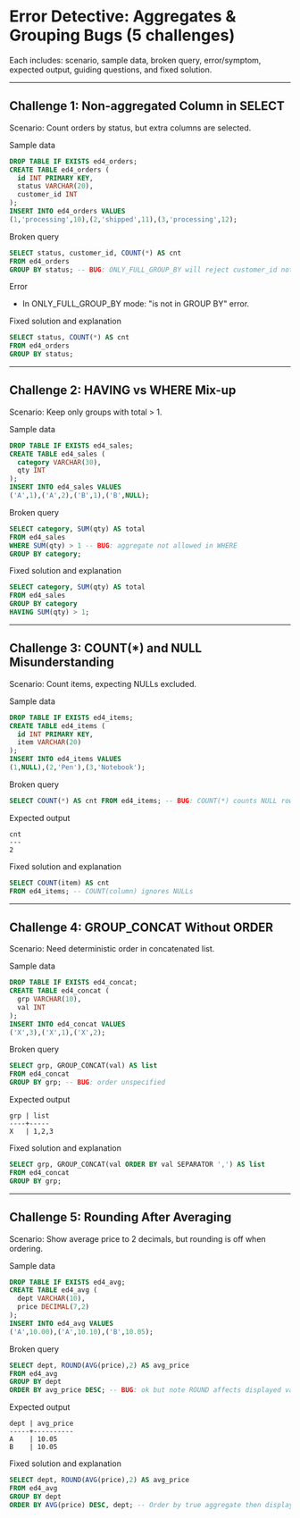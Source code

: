 # Error Detective: Aggregates & Grouping Bugs (5 challenges)

Each includes: scenario, sample data, broken query, error/symptom, expected output, guiding questions, and fixed solution.

---

## Challenge 1: Non-aggregated Column in SELECT
Scenario: Count orders by status, but extra columns are selected.

Sample data
```sql
DROP TABLE IF EXISTS ed4_orders;
CREATE TABLE ed4_orders (
  id INT PRIMARY KEY,
  status VARCHAR(20),
  customer_id INT
);
INSERT INTO ed4_orders VALUES
(1,'processing',10),(2,'shipped',11),(3,'processing',12);
```
Broken query
```sql
SELECT status, customer_id, COUNT(*) AS cnt
FROM ed4_orders
GROUP BY status; -- BUG: ONLY_FULL_GROUP_BY will reject customer_id not in GROUP BY or aggregated
```
Error
- In ONLY_FULL_GROUP_BY mode: "is not in GROUP BY" error.

Fixed solution and explanation
```sql
SELECT status, COUNT(*) AS cnt
FROM ed4_orders
GROUP BY status;
```

---

## Challenge 2: HAVING vs WHERE Mix-up
Scenario: Keep only groups with total > 1.

Sample data
```sql
DROP TABLE IF EXISTS ed4_sales;
CREATE TABLE ed4_sales (
  category VARCHAR(30),
  qty INT
);
INSERT INTO ed4_sales VALUES
('A',1),('A',2),('B',1),('B',NULL);
```
Broken query
```sql
SELECT category, SUM(qty) AS total
FROM ed4_sales
WHERE SUM(qty) > 1 -- BUG: aggregate not allowed in WHERE
GROUP BY category;
```
Fixed solution and explanation
```sql
SELECT category, SUM(qty) AS total
FROM ed4_sales
GROUP BY category
HAVING SUM(qty) > 1;
```

---

## Challenge 3: COUNT(*) and NULL Misunderstanding
Scenario: Count items, expecting NULLs excluded.

Sample data
```sql
DROP TABLE IF EXISTS ed4_items;
CREATE TABLE ed4_items (
  id INT PRIMARY KEY,
  item VARCHAR(20)
);
INSERT INTO ed4_items VALUES
(1,NULL),(2,'Pen'),(3,'Notebook');
```
Broken query
```sql
SELECT COUNT(*) AS cnt FROM ed4_items; -- BUG: COUNT(*) counts NULL rows too
```
Expected output
```
cnt
---
2
```
Fixed solution and explanation
```sql
SELECT COUNT(item) AS cnt
FROM ed4_items; -- COUNT(column) ignores NULLs
```

---

## Challenge 4: GROUP_CONCAT Without ORDER
Scenario: Need deterministic order in concatenated list.

Sample data
```sql
DROP TABLE IF EXISTS ed4_concat;
CREATE TABLE ed4_concat (
  grp VARCHAR(10),
  val INT
);
INSERT INTO ed4_concat VALUES
('X',3),('X',1),('X',2);
```
Broken query
```sql
SELECT grp, GROUP_CONCAT(val) AS list
FROM ed4_concat
GROUP BY grp; -- BUG: order unspecified
```
Expected output
```
grp | list
----+-----
X   | 1,2,3
```
Fixed solution and explanation
```sql
SELECT grp, GROUP_CONCAT(val ORDER BY val SEPARATOR ',') AS list
FROM ed4_concat
GROUP BY grp;
```

---

## Challenge 5: Rounding After Averaging
Scenario: Show average price to 2 decimals, but rounding is off when ordering.

Sample data
```sql
DROP TABLE IF EXISTS ed4_avg;
CREATE TABLE ed4_avg (
  dept VARCHAR(10),
  price DECIMAL(7,2)
);
INSERT INTO ed4_avg VALUES
('A',10.00),('A',10.10),('B',10.05);
```
Broken query
```sql
SELECT dept, ROUND(AVG(price),2) AS avg_price
FROM ed4_avg
GROUP BY dept
ORDER BY avg_price DESC; -- BUG: ok but note ROUND affects displayed value only; ensure consistent tie-breaking
```
Expected output
```
dept | avg_price
-----+----------
A    | 10.05
B    | 10.05
```
Fixed solution and explanation
```sql
SELECT dept, ROUND(AVG(price),2) AS avg_price
FROM ed4_avg
GROUP BY dept
ORDER BY AVG(price) DESC, dept; -- Order by true aggregate then display rounded
```

